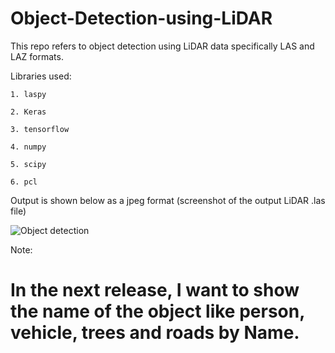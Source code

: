 # Object-Detection-using-LiDAR

This repo refers to object detection using LiDAR data specifically LAS and LAZ formats.

Libraries used: 

    1. laspy
    
    2. Keras
    
    3. tensorflow
    
    4. numpy
    
    5. scipy
    
    6. pcl
    
Output is shown below as a jpeg format (screenshot of the output LiDAR .las file)




![Object detection](https://github.com/niranjanreddy891/Object-Detection-using-LiDAR/blob/master/output/Final%20output.jpg)


Note:


# In the next release, I want to show the name of the object like person, vehicle, trees and roads by Name.
